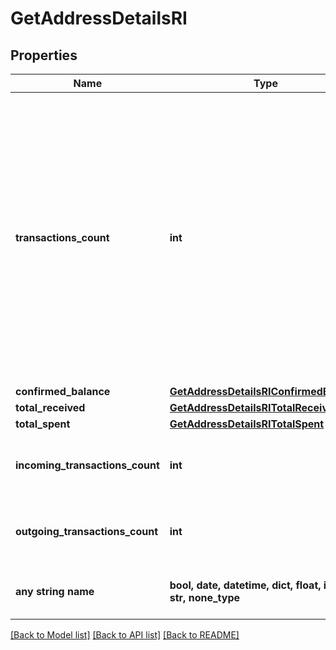 # GetAddressDetailsRI


## Properties
Name | Type | Description | Notes
------------ | ------------- | ------------- | -------------
**transactions_count** | **int** | Represents the total number of confirmed coins transactions for this address, both incoming and outgoing. Applies for coins only **and not** tokens transfers e.g. for Ethereum. &#x60;transactionsCount&#x60; could result as less than incoming and outgoing transactions put together (e.g. in Bitcoin), due to the fact that one and the same address could be in senders and receivers addresses. | 
**confirmed_balance** | [**GetAddressDetailsRIConfirmedBalance**](GetAddressDetailsRIConfirmedBalance.md) |  | 
**total_received** | [**GetAddressDetailsRITotalReceived**](GetAddressDetailsRITotalReceived.md) |  | 
**total_spent** | [**GetAddressDetailsRITotalSpent**](GetAddressDetailsRITotalSpent.md) |  | 
**incoming_transactions_count** | **int** | Numeric representation of the received transaction count of the address | 
**outgoing_transactions_count** | **int** | Numeric representation of the sent transaction count of the address | 
**any string name** | **bool, date, datetime, dict, float, int, list, str, none_type** | any string name can be used but the value must be the correct type | [optional]

[[Back to Model list]](../README.md#documentation-for-models) [[Back to API list]](../README.md#documentation-for-api-endpoints) [[Back to README]](../README.md)


